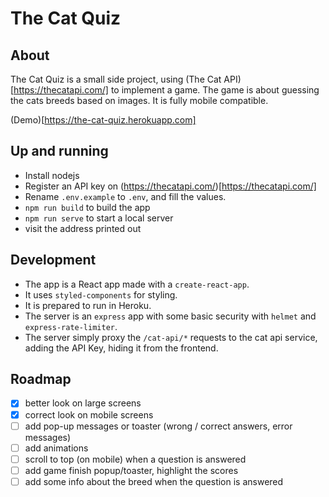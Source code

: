 # The Cat Quiz

## About

The Cat Quiz is a small side project, using (The Cat API)[https://thecatapi.com/] to 
implement a game. The game is about guessing the cats breeds based on images.
It is fully mobile compatible.

(Demo)[https://the-cat-quiz.herokuapp.com]

## Up and running

- Install nodejs
- Register an API key on (https://thecatapi.com/)[https://thecatapi.com/]
- Rename `.env.example` to `.env`, and fill the values.
- `npm run build` to build the app
- `npm run serve` to start a local server
- visit the address printed out

## Development

- The app is a React app made with a `create-react-app`. 
- It uses `styled-components` for styling.
- It is prepared to run in Heroku.
- The server is an `express` app with some basic security with `helmet` and `express-rate-limiter`.
- The server simply proxy the `/cat-api/*` requests to the cat api service, adding the API Key, hiding it from the frontend.

## Roadmap

- [x] better look on large screens
- [x] correct look on mobile screens
- [ ] add pop-up messages or toaster (wrong / correct answers, error messages)
- [ ] add animations
- [ ] scroll to top (on mobile) when a question is answered
- [ ] add game finish popup/toaster, highlight the scores
- [ ] add some info about the breed when the question is answered